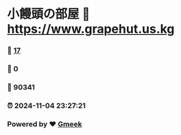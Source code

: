 # 小饅頭の部屋 :link: https://www.grapehut.us.kg 
### :page_facing_up: [17](https://www.grapehut.us.kg/tag.html) 
### :speech_balloon: 0 
### :hibiscus: 90341 
### :alarm_clock: 2024-11-04 23:27:21 
### Powered by :heart: [Gmeek](https://github.com/Meekdai/Gmeek)
